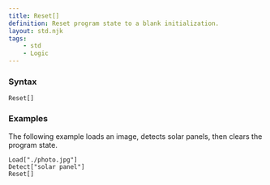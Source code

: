 ```yaml
---
title: Reset[]
definition: Reset program state to a blank initialization.
layout: std.njk
tags:
    - std
    - Logic
---
```


### Syntax

```
Reset[]
```

### Examples

The following example loads an image, detects solar panels, then clears the program state.

```
Load["./photo.jpg"]
Detect["solar panel"]
Reset[]
```